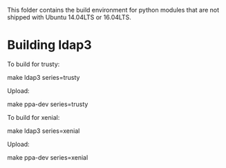 This folder contains the build environment for python modules that are not
shipped with Ubuntu 14.04LTS or 16.04LTS.

Building ldap3
==============

To build for trusty:

   make ldap3 series=trusty

Upload:

   make ppa-dev series=trusty


To build for xenial:

   make ldap3 series=xenial

Upload:

   make ppa-dev series=xenial
